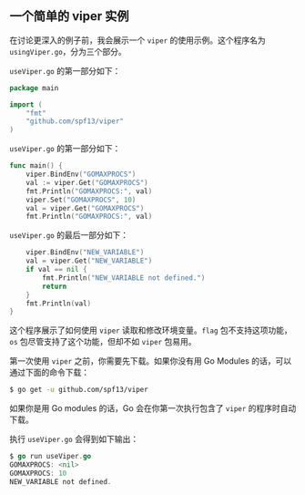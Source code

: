 ## 一个简单的 viper 实例

在讨论更深入的例子前，我会展示一个 `viper` 的使用示例。这个程序名为 `usingViper.go`，分为三个部分。

`useViper.go` 的第一部分如下：

```go
package main

import (
    "fmt"
    "github.com/spf13/viper"
)
```

`useViper.go` 的第一部分如下：

```go
func main() {
    viper.BindEnv("GOMAXPROCS")
    val := viper.Get("GOMAXPROCS")
    fmt.Println("GOMAXPROCS:", val)
    viper.Set("GOMAXPROCS", 10)
    val = viper.Get("GOMAXPROCS")
    fmt.Println("GOMAXPROCS:", val)
```

`useViper.go` 的最后一部分如下：

```go
    viper.BindEnv("NEW_VARIABLE")
    val = viper.Get("NEW_VARIABLE")
    if val == nil {
        fmt.Println("NEW_VARIABLE not defined.")
        return
    }
    fmt.Println(val)
}
```

这个程序展示了如何使用 `viper` 读取和修改环境变量。`flag` 包不支持这项功能，`os` 包尽管支持了这个功能，但却不如 `viper` 包易用。

第一次使用 `viper` 之前，你需要先下载。如果你没有用 Go Modules 的话，可以通过下面的命令下载：

```bash
$ go get -u github.com/spf13/viper
```

如果你是用 Go modules 的话，Go 会在你第一次执行包含了 `viper` 的程序时自动下载。

执行 `useViper.go` 会得到如下输出：

```go
$ go run useViper.go
GOMAXPROCS: <nil>
GOMAXPROCS: 10
NEW_VARIABLE not defined.
```
